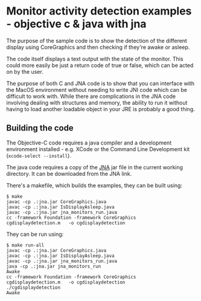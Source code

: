 
Monitor activity detection examples - objective c & java with jna
===

The purpose of the sample code is to show the detection of the different
display using CoreGraphics and then checking if they're awake or asleep.

The code itself displays a text output with the state of the monitor. This
could more easily be just a return code of true or false, which can be acted
on by the user.

The purpose of both C and JNA code is to show that you can interface with the
MacOS environment without needing to write JNI code which can be difficult to
work with. While there are complications in the JNA code involving dealing
with structures and memory, the ability to run it without having to load
another loadable object in your JRE is probably a good thing.

Building the code
---

The Objective-C code requires a java compiler and a development environment installed -
e.g. XCode or the Command Line Development kit (`xcode-select --install`).

The java code requires a copy of the [JNA](https://github.com/java-native-access/jna/blob/master/README.md)
jar file in the current working directory. It can be downloaded from the JNA link.

There's a makefile, which builds the examples, they can be built using:

    $ make
    javac -cp .:jna.jar CoreGraphics.java
    javac -cp .:jna.jar IsDisplayAsleep.java
    javac -cp .:jna.jar jna_monitors_run.java
    cc -framework Foundation -framework CoreGraphics    cgdisplaydetection.m   -o cgdisplaydetection


They can be run using:

    $ make run-all
    javac -cp .:jna.jar CoreGraphics.java
    javac -cp .:jna.jar IsDisplayAsleep.java
    javac -cp .:jna.jar jna_monitors_run.java
    java -cp .:jna.jar jna_monitors_run
    Awake
    cc -framework Foundation -framework CoreGraphics    cgdisplaydetection.m   -o cgdisplaydetection
    ./cgdisplaydetection
    Awake

